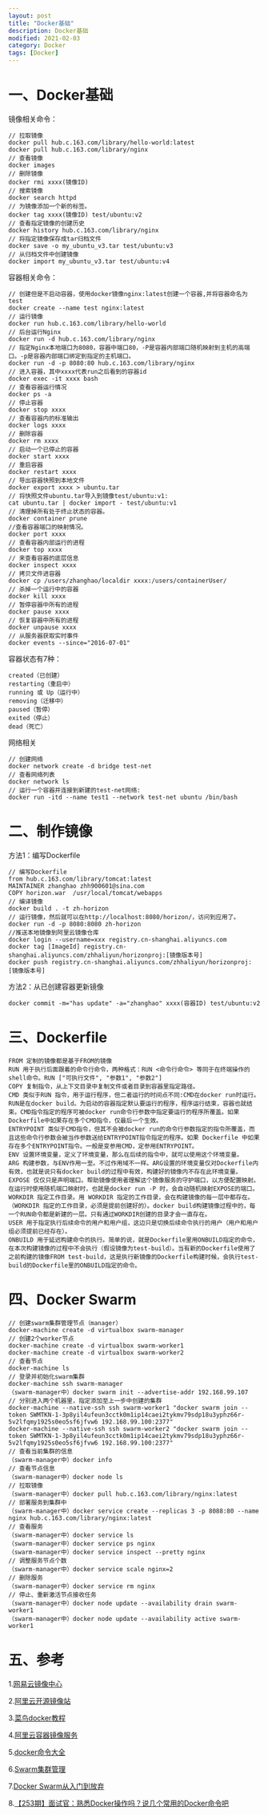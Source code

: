 ```yaml
---
layout: post
title: "Docker基础"
description: Docker基础
modified: 2021-02-03
category: Docker
tags: [Docker]
---
```


# 一、Docker基础

镜像相关命令：

    // 拉取镜像
    docker pull hub.c.163.com/library/hello-world:latest
    docker pull hub.c.163.com/library/nginx
    // 查看镜像
    docker images
    // 删除镜像
    docker rmi xxxx(镜像ID)
    // 搜索镜像
    docker search httpd
    // 为镜像添加一个新的标签。
    docker tag xxxx(镜像ID) test/ubuntu:v2
    // 查看指定镜像的创建历史
    docker history hub.c.163.com/library/nginx
    // 将指定镜像保存成tar归档文件
    docker save -o my_ubuntu_v3.tar test/ubuntu:v3
    // 从归档文件中创建镜像
    docker import my_ubuntu_v3.tar test/ubuntu:v4

容器相关命令：

    // 创建但是不启动容器，使用docker镜像nginx:latest创建一个容器,并将容器命名为test
    docker create --name test nginx:latest
    // 运行镜像
    docker run hub.c.163.com/library/hello-world
    // 后台运行Nginx
    docker run -d hub.c.163.com/library/nginx
    // 指定Nginx本地端口为8080，容器中端口80，-P是容器内部端口随机映射到主机的高端口。-p是容器内部端口绑定到指定的主机端口。
    docker run -d -p 8080:80 hub.c.163.com/library/nginx
    // 进入容器，其中xxxx代表run之后看到的容器id
    docker exec -it xxxx bash
    // 查看容器运行情况
    docker ps -a
    // 停止容器
    docker stop xxxx
    // 查看容器内的标准输出
    docker logs xxxx
    // 删除容器
    docker rm xxxx
    // 启动一个已停止的容器
    docker start xxxx
    // 重启容器
    docker restart xxxx
    // 导出容器快照到本地文件
    docker export xxxx > ubuntu.tar
    // 将快照文件ubuntu.tar导入到镜像test/ubuntu:v1:
    cat ubuntu.tar | docker import - test/ubuntu:v1
    // 清理掉所有处于终止状态的容器。
    docker container prune
    //查看容器端口的映射情况。
    docker port xxxx
    // 查看容器内部运行的进程
    docker top xxxx
    // 来查看容器的底层信息
    docker inspect xxxx
    // 拷贝文件进容器
    docker cp /users/zhanghao/localdir xxxx:/users/containerUser/
    // 杀掉一个运行中的容器
    docker kill xxxx
    // 暂停容器中所有的进程
    docker pause xxxx
    // 恢复容器中所有的进程
    docker unpause xxxx
    // 从服务器获取实时事件
    docker events --since="2016-07-01"

容器状态有7种：

    created（已创建）
    restarting（重启中）
    running 或 Up（运行中）
    removing（迁移中）
    paused（暂停）
    exited（停止）
    dead（死亡）

网络相关

    // 创建网络 
    docker network create -d bridge test-net
    // 查看网络列表
    docker network ls
    // 运行一个容器并连接到新建的test-net网络:
    docker run -itd --name test1 --network test-net ubuntu /bin/bash

# 二、制作镜像

方法1：编写Dockerfile

    // 编写Dockerfile
    from hub.c.163.com/library/tomcat:latest
    MAINTAINER zhanghao zhh900601@sina.com
    COPY horizon.war  /usr/local/tomcat/webapps
    // 编译镜像
    docker build . -t zh-horizon
    // 运行镜像，然后就可以在http://localhost:8080/horizon/，访问到应用了。
    docker run -d -p 8080:8080 zh-horizon
    //推送本地镜像到阿里云镜像仓库
    docker login --username=xxx registry.cn-shanghai.aliyuncs.com
    docker tag [ImageId] registry.cn-shanghai.aliyuncs.com/zhhaliyun/horizonproj:[镜像版本号]
    docker push registry.cn-shanghai.aliyuncs.com/zhhaliyun/horizonproj:[镜像版本号]

方法2：从已创建容器更新镜像

    docker commit -m="has update" -a="zhanghao" xxxx(容器ID) test/ubuntu:v2

# 三、Dockerfile

    FROM 定制的镜像都是基于FROM的镜像
    RUN 用于执行后面跟着的命令行命令，两种格式：RUN <命令行命令> 等同于在终端操作的shell命令。RUN ["可执行文件", "参数1", "参数2"]
    COPY 复制指令，从上下文目录中复制文件或者目录到容器里指定路径。
    CMD 类似于RUN 指令，用于运行程序，但二者运行的时间点不同:CMD在docker run时运行。RUN是在docker build。为启动的容器指定默认要运行的程序，程序运行结束，容器也就结束。CMD指令指定的程序可被docker run命令行参数中指定要运行的程序所覆盖。如果Dockerfile中如果存在多个CMD指令，仅最后一个生效。
    ENTRYPOINT 类似于CMD指令，但其不会被docker run的命令行参数指定的指令所覆盖，而且这些命令行参数会被当作参数送给ENTRYPOINT指令指定的程序。如果 Dockerfile 中如果存在多个ENTRYPOINT指令。一般是变参用CMD，定参用ENTRYPOINT。
    ENV 设置环境变量，定义了环境变量，那么在后续的指令中，就可以使用这个环境变量。
    ARG 构建参数，与ENV作用一至。不过作用域不一样。ARG设置的环境变量仅对Dockerfile内有效，也就是说只有docker build的过程中有效，构建好的镜像内不存在此环境变量。
    EXPOSE 仅仅只是声明端口。帮助镜像使用者理解这个镜像服务的守护端口，以方便配置映射。在运行时使用随机端口映射时，也就是docker run -P 时，会自动随机映射EXPOSE的端口。
    WORKDIR 指定工作目录。用 WORKDIR 指定的工作目录，会在构建镜像的每一层中都存在。（WORKDIR 指定的工作目录，必须是提前创建好的）。docker build构建镜像过程中的，每一个RUN命令都是新建的一层。只有通过WORKDIR创建的目录才会一直存在。
    USER 用于指定执行后续命令的用户和用户组，这边只是切换后续命令执行的用户（用户和用户组必须提前已经存在）。
    ONBUILD 用于延迟构建命令的执行。简单的说，就是Dockerfile里用ONBUILD指定的命令，在本次构建镜像的过程中不会执行（假设镜像为test-build）。当有新的Dockerfile使用了之前构建的镜像FROM test-build，这是执行新镜像的Dockerfile构建时候，会执行test-build的Dockerfile里的ONBUILD指定的命令。

# 四、Docker Swarm

    // 创建swarm集群管理节点（manager）
    docker-machine create -d virtualbox swarm-manager
    // 创建2个worker节点
    docker-machine create -d virtualbox swarm-worker1
    docker-machine create -d virtualbox swarm-worker2
    // 查看节点
    docker-machine ls
    // 登录并初始化swarm集群
    docker-machine ssh swarm-manager
    （swarm-manager中）docker swarm init --advertise-addr 192.168.99.107
    // 分别进入两个机器里，指定添加至上一步中创建的集群
    docker-machine --native-ssh ssh swarm-worker1 "docker swarm join --token SWMTKN-1-3p8yil4ufeun3cctk0m1ip14caei2tykmv79sdp18u3yphz66r-5v2lfqmy1925s0eo5sf6jfvw6 192.168.99.100:2377"
    docker-machine --native-ssh ssh swarm-worker2 "docker swarm join --token SWMTKN-1-3p8yil4ufeun3cctk0m1ip14caei2tykmv79sdp18u3yphz66r-5v2lfqmy1925s0eo5sf6jfvw6 192.168.99.100:2377"
    // 查看当前集群的信息
    （swarm-manager中）docker info
    // 查看节点信息
    （swarm-manager中）docker node ls
    // 拉取镜像
    （swarm-manager中）docker pull hub.c.163.com/library/nginx:latest
    // 部署服务到集群中
    （swarm-manager中）docker service create --replicas 3 -p 8088:80 --name nginx hub.c.163.com/library/nginx:latest
    // 查看服务
    （swarm-manager中）docker service ls
    （swarm-manager中）docker service ps nginx
    （swarm-manager中）docker service inspect --pretty nginx
    // 调整服务节点个数
    （swarm-manager中）docker service scale nginx=2
    // 删除服务
    （swarm-manager中）docker service rm nginx
    // 停止、重新激活节点接收任务
    （swarm-manager中）docker node update --availability drain swarm-worker1
    （swarm-manager中）docker node update --availability active swarm-worker1

# 五、参考

1.[网易云镜像中心](https://c.163yun.com/hub#/m/home/)

2.[阿里云开源镜像站](https://opsx.alibaba.com/)

3.[菜鸟docker教程](https://www.runoob.com/docker/docker-tutorial.html)

4.[阿里云容器镜像服务](https://help.aliyun.com/document_detail/60743.html)

5.[docker命令大全](https://www.runoob.com/docker/docker-command-manual.html)

6.[Swarm集群管理](https://www.runoob.com/docker/docker-swarm.html)

7.[Docker Swarm从入门到放弃](https://www.cnblogs.com/sword-successful/p/12267163.html)

8.[【253期】面试官：熟悉Docker操作吗？说几个常用的Docker命令吧](https://mp.weixin.qq.com/s?__biz=MzIyNDU2ODA4OQ==&mid=2247489173&idx=1&sn=2882d3378130c3f3c95d835778fa4214&chksm=e80da0e3df7a29f5ffb21ab68cd578d320309355ac9d6af3de8878f6ae8a8869d5a4aa75a53f&scene=21#wechat_redirect)